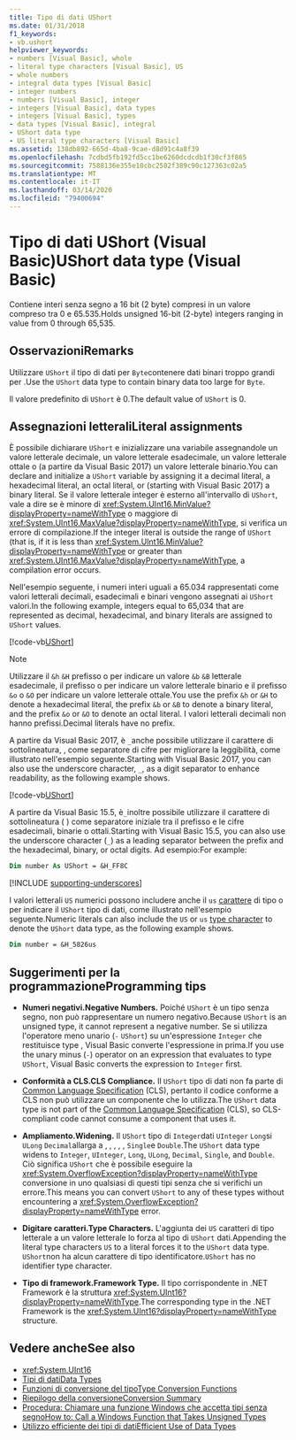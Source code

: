 ```yaml
---
title: Tipo di dati UShort
ms.date: 01/31/2018
f1_keywords:
- vb.ushort
helpviewer_keywords:
- numbers [Visual Basic], whole
- literal type characters [Visual Basic], US
- whole numbers
- integral data types [Visual Basic]
- integer numbers
- numbers [Visual Basic], integer
- integers [Visual Basic], data types
- integers [Visual Basic], types
- data types [Visual Basic], integral
- UShort data type
- US literal type characters [Visual Basic]
ms.assetid: 138db892-665d-4ba8-9cae-d8d91c4a8f39
ms.openlocfilehash: 7cdbd5fb192fd5cc1be6260dcdcdb1f30cf3f865
ms.sourcegitcommit: 7588136e355e10cbc2582f389c90c127363c02a5
ms.translationtype: MT
ms.contentlocale: it-IT
ms.lasthandoff: 03/14/2020
ms.locfileid: "79400694"
---
```

# <a name="ushort-data-type-visual-basic"></a><span data-ttu-id="17352-102">Tipo di dati UShort (Visual Basic)</span><span class="sxs-lookup"><span data-stu-id="17352-102">UShort data type (Visual Basic)</span></span>

<span data-ttu-id="17352-103">Contiene interi senza segno a 16 bit (2 byte) compresi in un valore compreso tra 0 e 65.535.</span><span class="sxs-lookup"><span data-stu-id="17352-103">Holds unsigned 16-bit (2-byte) integers ranging in value from 0 through 65,535.</span></span>  
  
## <a name="remarks"></a><span data-ttu-id="17352-104">Osservazioni</span><span class="sxs-lookup"><span data-stu-id="17352-104">Remarks</span></span>

 <span data-ttu-id="17352-105">Utilizzare `UShort` il tipo di dati per `Byte`contenere dati binari troppo grandi per .</span><span class="sxs-lookup"><span data-stu-id="17352-105">Use the `UShort` data type to contain binary data too large for `Byte`.</span></span>  
  
 <span data-ttu-id="17352-106">Il valore predefinito di `UShort` è 0.</span><span class="sxs-lookup"><span data-stu-id="17352-106">The default value of `UShort` is 0.</span></span>  

## <a name="literal-assignments"></a><span data-ttu-id="17352-107">Assegnazioni letterali</span><span class="sxs-lookup"><span data-stu-id="17352-107">Literal assignments</span></span>

<span data-ttu-id="17352-108">È possibile dichiarare `UShort` e inizializzare una variabile assegnandole un valore letterale decimale, un valore letterale esadecimale, un valore letterale ottale o (a partire da Visual Basic 2017) un valore letterale binario.</span><span class="sxs-lookup"><span data-stu-id="17352-108">You can declare and initialize a `UShort` variable by assigning it a decimal literal, a hexadecimal literal, an octal literal, or (starting with Visual Basic 2017) a binary literal.</span></span> <span data-ttu-id="17352-109">Se il valore letterale integer è esterno all'intervallo di `UShort`, vale a dire se è minore di <xref:System.UInt16.MinValue?displayProperty=nameWithType> o maggiore di <xref:System.UInt16.MaxValue?displayProperty=nameWithType>, si verifica un errore di compilazione.</span><span class="sxs-lookup"><span data-stu-id="17352-109">If the integer literal is outside the range of `UShort` (that is, if it is less than <xref:System.UInt16.MinValue?displayProperty=nameWithType> or greater than <xref:System.UInt16.MaxValue?displayProperty=nameWithType>, a compilation error occurs.</span></span>

<span data-ttu-id="17352-110">Nell'esempio seguente, i numeri interi uguali a 65.034 rappresentati come valori letterali decimali, esadecimali e binari vengono assegnati ai `UShort` valori.</span><span class="sxs-lookup"><span data-stu-id="17352-110">In the following example, integers equal to 65,034 that are represented as decimal, hexadecimal, and binary literals are assigned to `UShort` values.</span></span>
  
[!code-vb[UShort](../../../../samples/snippets/visualbasic/language-reference/data-types/numeric-literals.vb#UShort)]

> [!NOTE]
> <span data-ttu-id="17352-111">Utilizzare il `&h` `&H` prefisso o per indicare un valore `&b` `&B` letterale esadecimale, il prefisso o per indicare un valore letterale binario e il prefisso `&o` o `&O` per indicare un valore letterale ottale.</span><span class="sxs-lookup"><span data-stu-id="17352-111">You use the prefix `&h` or `&H` to denote a hexadecimal literal, the prefix `&b` or `&B` to denote a binary literal, and the prefix `&o` or `&O` to denote an octal literal.</span></span> <span data-ttu-id="17352-112">I valori letterali decimali non hanno prefissi.</span><span class="sxs-lookup"><span data-stu-id="17352-112">Decimal literals have no prefix.</span></span>

<span data-ttu-id="17352-113">A partire da Visual Basic 2017, è `_`anche possibile utilizzare il carattere di sottolineatura, , come separatore di cifre per migliorare la leggibilità, come illustrato nell'esempio seguente.</span><span class="sxs-lookup"><span data-stu-id="17352-113">Starting with Visual Basic 2017, you can also use the underscore character, `_`, as a digit separator to enhance readability, as the following example shows.</span></span>

[!code-vb[UShort](../../../../samples/snippets/visualbasic/language-reference/data-types/numeric-literals.vb#UShortS)]

<span data-ttu-id="17352-114">A partire da Visual Basic 15.5, è`_`inoltre possibile utilizzare il carattere di sottolineatura ( ) come separatore iniziale tra il prefisso e le cifre esadecimali, binarie o ottali.</span><span class="sxs-lookup"><span data-stu-id="17352-114">Starting with Visual Basic 15.5, you can also use the underscore character (`_`) as a leading separator between the prefix and the hexadecimal, binary, or octal digits.</span></span> <span data-ttu-id="17352-115">Ad esempio:</span><span class="sxs-lookup"><span data-stu-id="17352-115">For example:</span></span>

```vb
Dim number As UShort = &H_FF8C
```

[!INCLUDE [supporting-underscores](../../../../includes/vb-separator-langversion.md)]

<span data-ttu-id="17352-116">I valori letterali `US` numerici possono includere anche il `us` [carattere](../../programming-guide/language-features/data-types/type-characters.md) di tipo o per indicare il `UShort` tipo di dati, come illustrato nell'esempio seguente.</span><span class="sxs-lookup"><span data-stu-id="17352-116">Numeric literals can also include the `US` or `us` [type character](../../programming-guide/language-features/data-types/type-characters.md) to denote the `UShort` data type, as the following example shows.</span></span>

```vb
Dim number = &H_5826us
```

## <a name="programming-tips"></a><span data-ttu-id="17352-117">Suggerimenti per la programmazione</span><span class="sxs-lookup"><span data-stu-id="17352-117">Programming tips</span></span>
  
- <span data-ttu-id="17352-118">**Numeri negativi.**</span><span class="sxs-lookup"><span data-stu-id="17352-118">**Negative Numbers.**</span></span> <span data-ttu-id="17352-119">Poiché `UShort` è un tipo senza segno, non può rappresentare un numero negativo.</span><span class="sxs-lookup"><span data-stu-id="17352-119">Because `UShort` is an unsigned type, it cannot represent a negative number.</span></span> <span data-ttu-id="17352-120">Se si utilizza l'operatore meno unario (`-` `UShort`) su un'espressione `Integer` che restituisce type , Visual Basic converte l'espressione in prima.</span><span class="sxs-lookup"><span data-stu-id="17352-120">If you use the unary minus (`-`) operator on an expression that evaluates to type `UShort`, Visual Basic converts the expression to `Integer` first.</span></span>  
  
- <span data-ttu-id="17352-121">**Conformità a CLS.**</span><span class="sxs-lookup"><span data-stu-id="17352-121">**CLS Compliance.**</span></span> <span data-ttu-id="17352-122">Il `UShort` tipo di dati non fa parte di [Common Language Specification](https://www.ecma-international.org/publications/standards/Ecma-335.htm) (CLS), pertanto il codice conforme a CLS non può utilizzare un componente che lo utilizza.</span><span class="sxs-lookup"><span data-stu-id="17352-122">The `UShort` data type is not part of the [Common Language Specification](https://www.ecma-international.org/publications/standards/Ecma-335.htm) (CLS), so CLS-compliant code cannot consume a component that uses it.</span></span>
  
- <span data-ttu-id="17352-123">**Ampliamento.**</span><span class="sxs-lookup"><span data-stu-id="17352-123">**Widening.**</span></span> <span data-ttu-id="17352-124">Il `UShort` tipo di `Integer`dati `UInteger` `Long`si `ULong` `Decimal`allarga a , , , , , `Single`e `Double`.</span><span class="sxs-lookup"><span data-stu-id="17352-124">The `UShort` data type widens to `Integer`, `UInteger`, `Long`, `ULong`, `Decimal`, `Single`, and `Double`.</span></span> <span data-ttu-id="17352-125">Ciò significa `UShort` che è possibile eseguire la <xref:System.OverflowException?displayProperty=nameWithType> conversione in uno qualsiasi di questi tipi senza che si verifichi un errore.</span><span class="sxs-lookup"><span data-stu-id="17352-125">This means you can convert `UShort` to any of these types without encountering a <xref:System.OverflowException?displayProperty=nameWithType> error.</span></span>  
  
- <span data-ttu-id="17352-126">**Digitare caratteri.**</span><span class="sxs-lookup"><span data-stu-id="17352-126">**Type Characters.**</span></span> <span data-ttu-id="17352-127">L'aggiunta dei `US` caratteri di tipo letterale a un valore letterale lo forza al tipo di `UShort` dati.</span><span class="sxs-lookup"><span data-stu-id="17352-127">Appending the literal type characters `US` to a literal forces it to the `UShort` data type.</span></span> <span data-ttu-id="17352-128">`UShort`non ha alcun carattere di tipo identificatore.</span><span class="sxs-lookup"><span data-stu-id="17352-128">`UShort` has no identifier type character.</span></span>  
  
- <span data-ttu-id="17352-129">**Tipo di framework.**</span><span class="sxs-lookup"><span data-stu-id="17352-129">**Framework Type.**</span></span> <span data-ttu-id="17352-130">Il tipo corrispondente in .NET Framework è la struttura <xref:System.UInt16?displayProperty=nameWithType>.</span><span class="sxs-lookup"><span data-stu-id="17352-130">The corresponding type in the .NET Framework is the <xref:System.UInt16?displayProperty=nameWithType> structure.</span></span>  
  
## <a name="see-also"></a><span data-ttu-id="17352-131">Vedere anche</span><span class="sxs-lookup"><span data-stu-id="17352-131">See also</span></span>

- <xref:System.UInt16>
- [<span data-ttu-id="17352-132">Tipi di dati</span><span class="sxs-lookup"><span data-stu-id="17352-132">Data Types</span></span>](../../../visual-basic/language-reference/data-types/index.md)
- [<span data-ttu-id="17352-133">Funzioni di conversione del tipo</span><span class="sxs-lookup"><span data-stu-id="17352-133">Type Conversion Functions</span></span>](../../../visual-basic/language-reference/functions/type-conversion-functions.md)
- [<span data-ttu-id="17352-134">Riepilogo della conversione</span><span class="sxs-lookup"><span data-stu-id="17352-134">Conversion Summary</span></span>](../../../visual-basic/language-reference/keywords/conversion-summary.md)
- [<span data-ttu-id="17352-135">Procedura: Chiamare una funzione Windows che accetta tipi senza segno</span><span class="sxs-lookup"><span data-stu-id="17352-135">How to: Call a Windows Function that Takes Unsigned Types</span></span>](../../../visual-basic/programming-guide/com-interop/how-to-call-a-windows-function-that-takes-unsigned-types.md)
- [<span data-ttu-id="17352-136">Utilizzo efficiente dei tipi di dati</span><span class="sxs-lookup"><span data-stu-id="17352-136">Efficient Use of Data Types</span></span>](../../../visual-basic/programming-guide/language-features/data-types/efficient-use-of-data-types.md)
